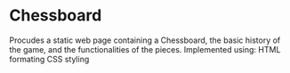 # Chessboard
Procudes a static web page containing a Chessboard, the basic history of the game, and the functionalities of the pieces.
Implemented using:
  HTML formating
  CSS styling
